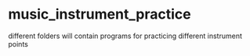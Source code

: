 # music_instrument_practice
different folders will contain programs for practicing different instrument points
